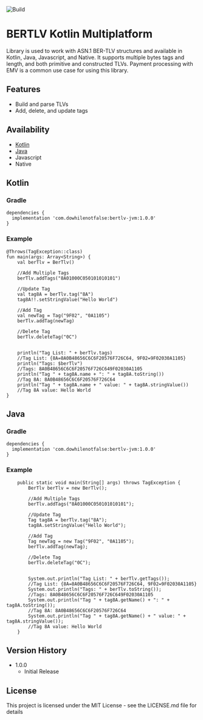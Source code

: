 ![Build](https://github.com/dowhilenotfalse/bertlv_kotlin_mpp/workflows/Build/badge.svg)

# BERTLV Kotlin Multiplatform

Library is used to work with ASN.1 BER-TLV structures and available in Kotlin, Java, Javascript, and Native. It supports multiple bytes tags and length, and both primitive and constructed TLVs. Payment processing with EMV is a common use case for using this library.

## Features
* Build and parse TLVs
* Add, delete, and update tags


## Availability
* [Kotlin](##Kotlin)
* [Java](##Java)
* Javascript
* Native


## Kotlin

### Gradle
```
dependencies {
  implementation 'com.dowhilenotfalse:bertlv-jvm:1.0.0'
}
```

### Example
```
@Throws(TagException::class)
fun main(args: Array<String>) {
    val berTlv = BerTlv()

    //Add Multiple Tags
    berTlv.addTags("8A01000C050101010101")

    //Update Tag
    val tag8A = berTlv.tag("8A")
    tag8A!!.setStringValue("Hello World")

    //Add Tag
    val newTag = Tag("9F02", "0A1105")
    berTlv.addTag(newTag)

    //Delete Tag
    berTlv.deleteTag("0C")


    println("Tag List: " + berTlv.tags) 
    //Tag List: {8A=8A0B48656C6C6F20576F726C64, 9F02=9F02030A1105}
    println("Tags: $berTlv")
    //Tags: 8A0B48656C6C6F20576F726C649F02030A1105
    println("Tag " + tag8A.name + ": " + tag8A.toString())
    //Tag 8A: 8A0B48656C6C6F20576F726C64
    println("Tag " + tag8A.name + " value: " + tag8A.stringValue())
    //Tag 8A value: Hello World
}
```


## Java

### Gradle
```
dependencies {
  implementation 'com.dowhilenotfalse:bertlv-jvm:1.0.0'
}
```

### Example
```
    public static void main(String[] args) throws TagException {
        BerTlv berTlv = new BerTlv();

        //Add Multiple Tags
        berTlv.addTags("8A01000C050101010101");

        //Update Tag
        Tag tag8A = berTlv.tag("8A");
        tag8A.setStringValue("Hello World");

        //Add Tag
        Tag newTag = new Tag("9F02", "0A1105");
        berTlv.addTag(newTag);

        //Delete Tag
        berTlv.deleteTag("0C");


        System.out.println("Tag List: " + berTlv.getTags()); 
        //Tag List: {8A=8A0B48656C6C6F20576F726C64, 9F02=9F02030A1105}        
        System.out.println("Tags: " + berTlv.toString()); 
        //Tags: 8A0B48656C6C6F20576F726C649F02030A1105
        System.out.println("Tag " + tag8A.getName() + ": " + tag8A.toString()); 
        //Tag 8A: 8A0B48656C6C6F20576F726C64
        System.out.println("Tag " + tag8A.getName() + " value: " + tag8A.stringValue());
        //Tag 8A value: Hello World
    }
```



## Version History

* 1.0.0
    * Initial Release

## License

This project is licensed under the MIT License - see the LICENSE.md file for details

